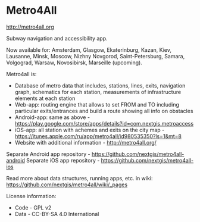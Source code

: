 Metro4All
===========

http://metro4all.org

Subway navigation and accessibility app.

Now available for: Amsterdam, Glasgow, Ekaterinburg, Kazan, Kiev, Lausanne, Minsk, Moscow, Nizhny Novgorod, Saint-Petersburg, Samara, Volgograd, Warsaw, Novosibirsk, Marseille (upcoming).

Metro4all is:

* Database of metro data that includes, stations, lines, exits, navigation graph, schematics for each station, measurements of infrastructure elements at each station
* Web-app: routing engine that allows to set FROM and TO including particular exits/entrances and build a route showing all info on obstacles 
* Android-app: same as above - https://play.google.com/store/apps/details?id=com.nextgis.metroaccess
* iOS-app: all station with achemes and exits on the city map - https://itunes.apple.com/ru/app/metro4all/id980535350?ls=1&mt=8
* Website with additional information - http://metro4all.org/

Separate Android app repository - https://github.com/nextgis/metro4all-android
Separate iOS app repository - https://github.com/nextgis/metro4all-ios

Read more about data structures, running apps, etc. in wiki: https://github.com/nextgis/metro4all/wiki/_pages


License information:

* Code - GPL v2
* Data - CC-BY-SA 4.0 International

